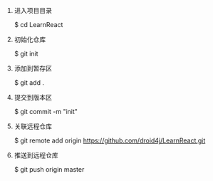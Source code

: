1. 进入项目目录

   $ cd LearnReact

2. 初始化仓库

   $ git init

3. 添加到暂存区

   $ git add .

4. 提交到版本区

   $ git commit -m "init"

5. 关联远程仓库

   $ git remote add origin https://github.com/droid4j/LearnReact.git

6. 推送到远程仓库

   $ git push origin master